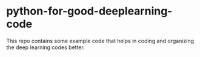 # python-for-good-deeplearning-code
This repo contains some example code that helps in coding and organizing the deep learning codes better.
